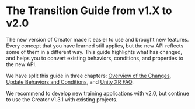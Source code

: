 # The Transition Guide from v1.X to v2.0

The new version of Creator made it easier to use and brought new features. Every concept that you have learned still applies, but the new API reflects some of them in a different way. This guide highlights what has changed, and helps you to convert existing behaviors, conditions, and properties to the new API.

We have split this guide in three chapters: [Overview of the Changes](01-overview-of-the-changes.md), [Update Behaviors and Conditions](02-update-behaviors-and-conditions.md), and [Unity XR FAQ](03-unity-xr-faq.md).

We recommend to develop new training applications with v2.0, but continue to use the Creator v1.3.1 with existing projects.